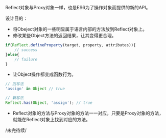 Reflect对象与Proxy对象一样，也是ES6为了操作对象而提供的新的API。

设计目的：
- 将Obeject对象的一些明显属于语言内部的方法放到Reflect对象上。
- 修改某些Object方法的返回结果，让其变得更合理。
```js
if(Reflect.defineProperty(target, property, attributes)){
    // success
}else{
    // failure
}
```
- 让Object操作都变成函数行为。
```js
// 旧写法
'assign' in Object // true

// 新写法
Reflect.has(Object, 'assign'); // true
```

- Reflect对象的方法与Proxy对象的方法一一对应，只要是Proxy对象的方法，就能在Reflect对象上找到对应的方法。

/未完待续/